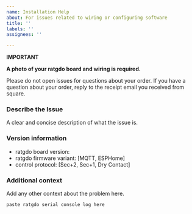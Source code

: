 ```yaml
---
name: Installation Help
about: For issues related to wiring or configuring software
title: ''
labels: ''
assignees: ''

---
```




**IMPORTANT**

**A photo of your ratgdo board and wiring is required.**

Please do not open issues for questions about your order.
If you have a question about your order, reply to the receipt email you received from square.

### Describe the Issue
A clear and concise description of what the issue is. 

### Version information
* ratgdo board version:
* ratgdo firmware variant: [MQTT, ESPHome]
* control protocol: [Sec+2, Sec+1, Dry Contact]

### Additional context
Add any other context about the problem here.

```
paste ratgdo serial console log here
```
